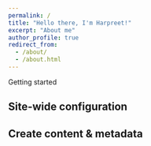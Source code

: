 ```yaml
---
permalink: /
title: "Hello there, I'm Harpreet!"
excerpt: "About me"
author_profile: true
redirect_from: 
  - /about/
  - /about.html
---
```


Getting started


Site-wide configuration
------


Create content & metadata
------
